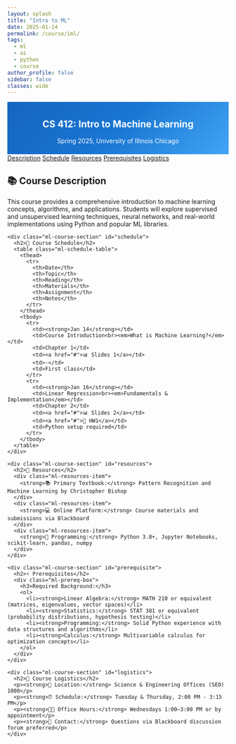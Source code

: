 ```yaml
---
layout: splash
title: "Intro to ML"
date: 2025-01-14
permalink: /course/iml/
tags:
  - ml
  - ai
  - python
  - course
author_profile: false  
sidebar: false        
classes: wide          
---
```

<html lang="en">
<head>
  <meta charset="UTF-8">
  <meta name="viewport" content="width=device-width, initial-scale=1.0">
  <title>Intro to Machine Learning - Summer 2025</title>
<style>
.ml-course-wrapper .ml-course-header {
    background: linear-gradient(135deg, #1565c0 0%, #1976d2 50%, #42a5f5 100%);
    color: white;
    padding: 0.5rem 0.5rem;
    text-align: center;
    position: relative;
    overflow: hidden;
}

.ml-course-wrapper .ml-course-header::before {
    content: '';
    position: absolute;
    top: 0; left: 0; right: 0; bottom: 0;
    background: url('data:image/svg+xml,<svg xmlns="http://www.w3.org/2000/svg" viewBox="0 0 100 100"><circle cx="20" cy="20" r="2" fill="rgba(255,255,255,0.1)"/><circle cx="80" cy="30" r="1.5" fill="rgba(255,255,255,0.1)"/><circle cx="40" cy="70" r="1" fill="rgba(255,255,255,0.1)"/><circle cx="90" cy="80" r="2.5" fill="rgba(255,255,255,0.1)"/></svg>');
    pointer-events: none;
}

.ml-course-wrapper .ml-course-header h1 {
    font-size: 2.8rem;
    font-weight: 700;
    margin-bottom: 0.5rem;
    text-shadow: 0 2px 4px rgba(0,0,0,0.2);
    position: relative;
    z-index: 1;
}

.ml-course-wrapper .ml-course-header p {
    font-size: 1.3rem;
    font-weight: 300;
    opacity: 0.95;
    position: relative;
    z-index: 1;
}

.ml-course-wrapper .ml-course-nav {
    background: linear-gradient(to right, #ffffff 0%, #f8f9fa 100%);
    padding: 1.2rem 0;
    box-shadow: 0 4px 12px rgba(0,0,0,0.08);
    border-bottom: 3px solid #e3f2fd;
}

.ml-course-wrapper .ml-nav-container {
    max-width: 1200px;
    margin: 0 auto;
    display: flex;
    justify-content: center;
    gap: 2rem;
    flex-wrap: wrap;
    padding: 0 2rem;
}

.ml-course-wrapper .ml-course-nav a {
    color: #1565c0;
    text-decoration: none;
    font-weight: 600;
    padding: 0.8rem 1.5rem;
    border-radius: 25px;
    transition: all 0.3s ease;
    background: rgba(21, 101, 192, 0.05);
    border: 2px solid transparent;
}

.ml-course-wrapper .ml-course-nav a:hover {
    background: linear-gradient(135deg, #1565c0, #1976d2);
    color: white;
    text-decoration: none;
    transform: translateY(-2px);
    box-shadow: 0 4px 12px rgba(21, 101, 192, 0.3);
}

.ml-course-wrapper .ml-course-content {
    max-width: 1200px;
    margin: 0 auto;
    padding: 2rem;
    background: linear-gradient(to bottom, #f8f9fa 0%, #ffffff 100%);
    min-height: 100vh;
}

.ml-course-wrapper .ml-course-section {
    background: linear-gradient(135deg, #ffffff 0%, #f8f9fa 100%);
    margin-bottom: 2.5rem;
    padding: 2.5rem;
    border-radius: 16px;
    box-shadow: 0 8px 25px rgba(0,0,0,0.08);
    border: 1px solid rgba(21, 101, 192, 0.1);
    position: relative;
    overflow: hidden;
    transition: transform 0.2s ease, box-shadow 0.2s ease;
}

.ml-course-wrapper .ml-course-section:hover {
    transform: translateY(-2px);
    box-shadow: 0 12px 35px rgba(0,0,0,0.12);
}

.ml-course-wrapper .ml-course-section::before {
    content: '';
    position: absolute;
    top: 0;
    left: 0;
    right: 0;
    height: 4px;
    background: linear-gradient(90deg, #1565c0, #1976d2, #42a5f5);
}

.ml-course-wrapper .ml-course-section h2 {
    color: #1565c0;
    font-size: 2rem;
    font-weight: 700;
    margin-bottom: 1.5rem;
    padding-bottom: 0.8rem;
    border-bottom: 2px solid rgba(66, 165, 245, 0.3);
    position: relative;
}

.ml-course-wrapper .ml-course-section h2::after {
    content: '';
    position: absolute;
    bottom: -2px;
    left: 0;
    width: 60px;
    height: 2px;
    background: linear-gradient(90deg, #1565c0, #42a5f5);
}

.ml-course-wrapper .ml-course-section p {
    margin-bottom: 1rem;
    color: #424242;
    font-size: 1rem;
    line-height: 1.7;
}

.ml-course-wrapper .ml-schedule-table {
    width: 100%;
    border-collapse: collapse;
    margin-top: 1.5rem;
    background: white;
    border-radius: 12px;
    overflow: hidden;
    box-shadow: 0 4px 15px rgba(0,0,0,0.08);
}

.ml-course-wrapper .ml-schedule-table th {
    background: linear-gradient(135deg, #1565c0 0%, #1976d2 100%);
    color: white;
    padding: 1.2rem 1rem;
    text-align: left;
    font-weight: 600;
    font-size: 0.9rem;
    text-transform: uppercase;
    letter-spacing: 1px;
    text-shadow: 0 1px 2px rgba(0,0,0,0.2);
}

.ml-course-wrapper .ml-schedule-table td {
    padding: 1.2rem 1rem;
    border-bottom: 1px solid rgba(66, 165, 245, 0.1);
    vertical-align: top;
    font-size: 0.95rem;
    transition: background-color 0.2s ease;
}

.ml-course-wrapper .ml-schedule-table tr:hover {
    background: linear-gradient(135deg, rgba(66, 165, 245, 0.05) 0%, rgba(25, 118, 210, 0.05) 100%);
}

.ml-course-wrapper .ml-schedule-table tr:nth-child(even) {
    background: rgba(248, 249, 250, 0.7);
}

.ml-course-wrapper .ml-schedule-table a {
    color: #1565c0;
    text-decoration: none;
    font-weight: 500;
    padding: 0.3rem 0.8rem;
    border-radius: 15px;
    background: rgba(66, 165, 245, 0.1);
    transition: all 0.2s ease;
}

.ml-course-wrapper .ml-schedule-table a:hover {
    background: linear-gradient(135deg, #1565c0, #1976d2);
    color: white;
    text-decoration: none;
    transform: translateY(-1px);
    box-shadow: 0 2px 8px rgba(21, 101, 192, 0.3);
}

.ml-course-wrapper .ml-prereq-box {
    background: linear-gradient(135deg, #fff3e0 0%, #ffe0b2 100%);
    padding: 2rem;
    border-radius: 12px;
    border-left: 5px solid #ff9800;
    margin-bottom: 1.5rem;
    box-shadow: 0 4px 12px rgba(255, 152, 0, 0.1);
}

.ml-course-wrapper .ml-prereq-box h3 {
    color: #e65100;
    margin-bottom: 1rem;
    font-weight: 600;
}

.ml-course-wrapper .ml-prereq-box ol {
    padding-left: 1.5rem;
}

.ml-course-wrapper .ml-prereq-box li {
    margin-bottom: 0.8rem;
    color: #424242;
    line-height: 1.6;
}

.ml-course-wrapper .ml-resources-item {
    background: linear-gradient(135deg, #e8f5e8 0%, #c8e6c9 100%);
    padding: 1.5rem;
    margin-bottom: 1rem;
    border-radius: 12px;
    border-left: 5px solid #4caf50;
    box-shadow: 0 3px 10px rgba(76, 175, 80, 0.1);
    transition: transform 0.2s ease;
}

.ml-course-wrapper .ml-resources-item:hover {
    transform: translateX(5px);
}

.ml-course-wrapper .ml-resources-item strong {
    color: #2e7d32;
    font-weight: 700;
}

/* Responsive */
@media (max-width: 768px) {
    .ml-course-wrapper .ml-course-header h1 {
        font-size: 2.2rem;
    }
    
    .ml-course-wrapper .ml-course-content {
        padding: 1rem;
    }
    
    .ml-course-wrapper .ml-nav-container {
        gap: 1rem;
    }
    
    .ml-course-wrapper .ml-course-nav a {
        padding: 0.6rem 1.2rem;
        font-size: 0.9rem;
    }
}
</style>
</head>
<body>
<div class="ml-course-wrapper">
  <div class="ml-course-header">
    <h2>CS 412: Intro to Machine Learning</h2>
    <p>Spring 2025, University of Illinois Chicago</p>
  </div>

  <div class="ml-course-nav">
    <div class="ml-nav-container">
      <a href="#description">Description</a>
      <a href="#schedule">Schedule</a>
      <a href="#resources">Resources</a>
      <a href="#prerequisite">Prerequisites</a>
      <a href="#logistics">Logistics</a>
    </div>
  </div>

  <div class="ml-course-content">
    <div class="ml-course-section" id="description">
      <h2>📚 Course Description</h2>
      <p>This course provides a comprehensive introduction to machine learning concepts, algorithms, and applications. Students will explore supervised and unsupervised learning techniques, neural networks, and real-world implementations using Python and popular ML libraries.</p>
    </div>

    <div class="ml-course-section" id="schedule">
      <h2>📅 Course Schedule</h2>
      <table class="ml-schedule-table">
        <thead>
          <tr>
            <th>Date</th>
            <th>Topic</th>
            <th>Reading</th>
            <th>Materials</th>
            <th>Assignment</th>
            <th>Notes</th>
          </tr>
        </thead>
        <tbody>
          <tr>
            <td><strong>Jan 14</strong></td>
            <td>Course Introduction<br><em>What is Machine Learning?</em></td>
            <td>Chapter 1</td>
            <td><a href="#">📊 Slides 1</a></td>
            <td>-</td>
            <td>First class</td>
          </tr>
          <tr>
            <td><strong>Jan 16</strong></td>
            <td>Linear Regression<br><em>Fundamentals & Implementation</em></td>
            <td>Chapter 2</td>
            <td><a href="#">📊 Slides 2</a></td>
            <td><a href="#">📝 HW1</a></td>
            <td>Python setup required</td>
          </tr>
        </tbody>
      </table>
    </div>

    <div class="ml-course-section" id="resources">
      <h2>📖 Resources</h2>
      <div class="ml-resources-item">
        <strong>📚 Primary Textbook:</strong> Pattern Recognition and Machine Learning by Christopher Bishop
      </div>
      <div class="ml-resources-item">
        <strong>💻 Online Platform:</strong> Course materials and submissions via Blackboard
      </div>
      <div class="ml-resources-item">
        <strong>🐍 Programming:</strong> Python 3.8+, Jupyter Notebooks, scikit-learn, pandas, numpy
      </div>
    </div>

    <div class="ml-course-section" id="prerequisite">
      <h2>⚡ Prerequisites</h2>
      <div class="ml-prereq-box">
        <h3>Required Background:</h3>
        <ol>
          <li><strong>Linear Algebra:</strong> MATH 210 or equivalent (matrices, eigenvalues, vector spaces)</li>
          <li><strong>Statistics:</strong> STAT 381 or equivalent (probability distributions, hypothesis testing)</li>
          <li><strong>Programming:</strong> Solid Python experience with data structures and algorithms</li>
          <li><strong>Calculus:</strong> Multivariable calculus for optimization concepts</li>
        </ol>
      </div>
    </div>

    <div class="ml-course-section" id="logistics">
      <h2>🎯 Course Logistics</h2>
      <p><strong>📍 Location:</strong> Science & Engineering Offices (SEO) 1000</p>
      <p><strong>⏰ Schedule:</strong> Tuesday & Thursday, 2:00 PM - 3:15 PM</p>
      <p><strong>👨‍🏫 Office Hours:</strong> Wednesdays 1:00–3:00 PM or by appointment</p>
      <p><strong>📧 Contact:</strong> Questions via Blackboard discussion forum preferred</p>
    </div>
  </div>
</div>
</body>
</html>
